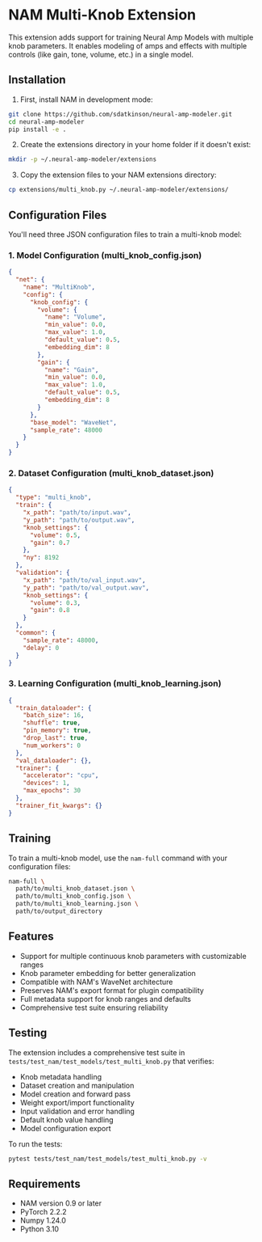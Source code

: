 # NAM Multi-Knob Extension

This extension adds support for training Neural Amp Models with multiple knob parameters. It enables modeling of amps and effects with multiple controls (like gain, tone, volume, etc.) in a single model.

## Installation

1. First, install NAM in development mode:
```bash
git clone https://github.com/sdatkinson/neural-amp-modeler.git
cd neural-amp-modeler
pip install -e .
```

2. Create the extensions directory in your home folder if it doesn't exist:
```bash
mkdir -p ~/.neural-amp-modeler/extensions
```

3. Copy the extension files to your NAM extensions directory:
```bash
cp extensions/multi_knob.py ~/.neural-amp-modeler/extensions/
```

## Configuration Files

You'll need three JSON configuration files to train a multi-knob model:

### 1. Model Configuration (multi_knob_config.json)
```json
{
  "net": {
    "name": "MultiKnob",
    "config": {
      "knob_config": {
        "volume": {
          "name": "Volume",
          "min_value": 0.0,
          "max_value": 1.0,
          "default_value": 0.5,
          "embedding_dim": 8
        },
        "gain": {
          "name": "Gain",
          "min_value": 0.0,
          "max_value": 1.0,
          "default_value": 0.5,
          "embedding_dim": 8
        }
      },
      "base_model": "WaveNet",
      "sample_rate": 48000
    }
  }
}
```

### 2. Dataset Configuration (multi_knob_dataset.json)
```json
{
  "type": "multi_knob",
  "train": {
    "x_path": "path/to/input.wav",
    "y_path": "path/to/output.wav",
    "knob_settings": {
      "volume": 0.5,
      "gain": 0.7
    },
    "ny": 8192
  },
  "validation": {
    "x_path": "path/to/val_input.wav",
    "y_path": "path/to/val_output.wav",
    "knob_settings": {
      "volume": 0.3,
      "gain": 0.8
    }
  },
  "common": {
    "sample_rate": 48000,
    "delay": 0
  }
}
```

### 3. Learning Configuration (multi_knob_learning.json)
```json
{
  "train_dataloader": {
    "batch_size": 16,
    "shuffle": true,
    "pin_memory": true,
    "drop_last": true,
    "num_workers": 0
  },
  "val_dataloader": {},
  "trainer": {
    "accelerator": "cpu",
    "devices": 1,
    "max_epochs": 30
  },
  "trainer_fit_kwargs": {}
}
```

## Training

To train a multi-knob model, use the `nam-full` command with your configuration files:

```bash
nam-full \
  path/to/multi_knob_dataset.json \
  path/to/multi_knob_config.json \
  path/to/multi_knob_learning.json \
  path/to/output_directory
```

## Features

- Support for multiple continuous knob parameters with customizable ranges
- Knob parameter embedding for better generalization
- Compatible with NAM's WaveNet architecture
- Preserves NAM's export format for plugin compatibility
- Full metadata support for knob ranges and defaults
- Comprehensive test suite ensuring reliability

## Testing

The extension includes a comprehensive test suite in `tests/test_nam/test_models/test_multi_knob.py` that verifies:

- Knob metadata handling
- Dataset creation and manipulation
- Model creation and forward pass
- Weight export/import functionality
- Input validation and error handling
- Default knob value handling
- Model configuration export

To run the tests:
```bash
pytest tests/test_nam/test_models/test_multi_knob.py -v
```

## Requirements

- NAM version 0.9 or later
- PyTorch 2.2.2
- Numpy 1.24.0
- Python 3.10